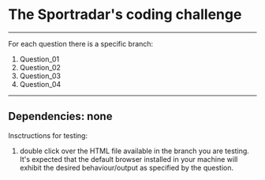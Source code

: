 # The Sportradar's coding challenge
---
For each question there is a specific branch:
 1. Question_01
 2. Question_02
 3. Question_03
 4. Question_04
---
Dependencies:
  none
---
Insctructions for testing:
  1. double click over the HTML file available in the branch you are testing. It's expected that the default browser installed in your machine will exhibit the desired behaviour/output as specified by the question.
